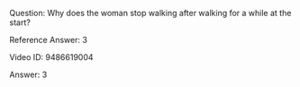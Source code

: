 Question: Why does the woman stop walking after walking for a while at the start?

Reference Answer: 3

Video ID: 9486619004

Answer: 3

